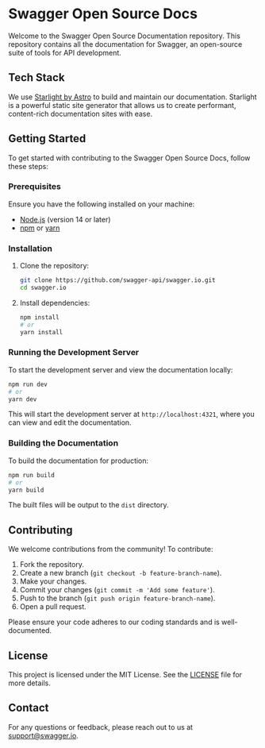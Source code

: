 
# Swagger Open Source Docs

Welcome to the Swagger Open Source Documentation repository. This repository contains all the documentation for Swagger, an open-source suite of tools for API development.

## Tech Stack

We use [Starlight by Astro](https://astro.build/starlight) to build and maintain our documentation. Starlight is a powerful static site generator that allows us to create performant, content-rich documentation sites with ease.

## Getting Started

To get started with contributing to the Swagger Open Source Docs, follow these steps:

### Prerequisites

Ensure you have the following installed on your machine:
- [Node.js](https://nodejs.org/) (version 14 or later)
- [npm](https://www.npmjs.com/) or [yarn](https://yarnpkg.com/)

### Installation

1. Clone the repository:

    ```bash
    git clone https://github.com/swagger-api/swagger.io.git
    cd swagger.io
    ```

2. Install dependencies:

    ```bash
    npm install
    # or
    yarn install
    ```

### Running the Development Server

To start the development server and view the documentation locally:

```bash
npm run dev
# or
yarn dev
```

This will start the development server at `http://localhost:4321`, where you can view and edit the documentation.

### Building the Documentation

To build the documentation for production:

```bash
npm run build
# or
yarn build
```

The built files will be output to the `dist` directory.

## Contributing

We welcome contributions from the community! To contribute:

1. Fork the repository.
2. Create a new branch (`git checkout -b feature-branch-name`).
3. Make your changes.
4. Commit your changes (`git commit -m 'Add some feature'`).
5. Push to the branch (`git push origin feature-branch-name`).
6. Open a pull request.

Please ensure your code adheres to our coding standards and is well-documented.

## License

This project is licensed under the MIT License. See the [LICENSE](LICENSE) file for more details.

## Contact

For any questions or feedback, please reach out to us at [support@swagger.io](mailto:support@swagger.io).

